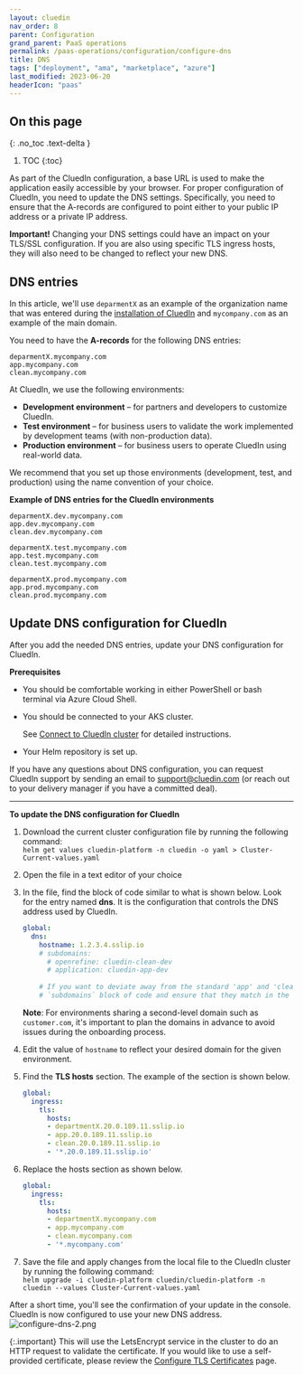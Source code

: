```yaml
---
layout: cluedin
nav_order: 8
parent: Configuration
grand_parent: PaaS operations
permalink: /paas-operations/configuration/configure-dns
title: DNS
tags: ["deployment", "ama", "marketplace", "azure"]
last_modified: 2023-06-20
headerIcon: "paas"
---
```

## On this page
{: .no_toc .text-delta }
1. TOC
{:toc}


As part of the CluedIn configuration, a base URL is used to make the application easily accessible by your browser. For proper configuration of CluedIn, you need to update the DNS settings. Specifically, you need to ensure that the A-records are configured to point either to your public IP address or a private IP address.

**Important!** Changing your DNS settings could have an impact on your TLS/SSL configuration. If you are also using specific TLS ingress hosts, they will also need to be changed to reflect your new DNS.

## DNS entries

In this article, we'll use `deparmentX` as an example of the organization name that was entered during the [installation of CluedIn](/deployment/azure-marketplace/step-3#complete-the-initial-setup-tab) and `mycompany.com` as an example of the main domain.

You need to have the **A-records** for the following DNS entries:

```
deparmentX.mycompany.com
app.mycompany.com
clean.mycompany.com
```

At CluedIn, we use the following environments:

- **Development environment** – for partners and developers to customize CluedIn.
- **Test environment** – for business users to validate the work implemented by development teams (with non-production data).
- **Production environment** – for business users to operate CluedIn using real-world data.

We recommend that you set up those environments (development, test, and production) using the name convention of your choice.

**Example of DNS entries for the CluedIn environments**

```
deparmentX.dev.mycompany.com
app.dev.mycompany.com
clean.dev.mycompany.com

deparmentX.test.mycompany.com
app.test.mycompany.com
clean.test.mycompany.com

deparmentX.prod.mycompany.com
app.prod.mycompany.com
clean.prod.mycompany.com
```

## Update DNS configuration for CluedIn

After you add the needed DNS entries, update your DNS configuration for CluedIn.

**Prerequisites**

- You should be comfortable working in either PowerShell or bash terminal via Azure Cloud Shell.
- You should be connected to your AKS cluster.

    See [Connect to CluedIn cluster](/paas-operations/configuration/connect-to-cluedin) for detailed instructions.

- Your Helm repository is set up.

If you have any questions about DNS configuration, you can request CluedIn support by sending an email to <a href="mailto:support@cluedin.com">support@cluedin.com</a> (or reach out to your delivery manager if you have a committed deal).

<hr>

**To update the DNS configuration for CluedIn**

1. Download the current cluster configuration file by running the following command:  
    `helm get values cluedin-platform -n cluedin -o yaml > Cluster-Current-values.yaml`
1. Open the file in a text editor of your choice
1. In the file, find the block of code similar to what is shown below. Look for the entry named **dns**. It is the configuration that controls the DNS address used by CluedIn.  
    ```yaml
    global:
      dns:
        hostname: 1.2.3.4.sslip.io
        # subdomains:
          # openrefine: cluedin-clean-dev
          # application: cluedin-app-dev
        
        # If you want to deviate away from the standard 'app' and 'clean' subdomains, you need to add the
        # `subdomains` block of code and ensure that they match in the global.ingress.tls.hosts section as well.
    ```
    **Note**: For environments sharing a second-level domain such as `customer.com`, it's important to plan the domains in advance to avoid issues during the onboarding process. 
1. Edit the value of `hostname` to reflect your desired domain for the given environment.
1. Find the **TLS hosts** section. The example of the section is shown below.

    ```yaml
    global:
      ingress:
        tls:
          hosts:
          - departmentX.20.0.189.11.sslip.io
          - app.20.0.189.11.sslip.io
          - clean.20.0.189.11.sslip.io
          - '*.20.0.189.11.sslip.io'
    ```
1. Replace the hosts section as shown below.

    ```yaml
    global:
      ingress:
        tls:
          hosts:
          - departmentX.mycompany.com
          - app.mycompany.com
          - clean.mycompany.com
          - '*.mycompany.com'
    ```

1. Save the file and apply changes from the local file to the CluedIn cluster by running the following command:  
    `helm upgrade -i cluedin-platform cluedin/cluedin-platform -n cluedin --values Cluster-Current-values.yaml`

After a short time, you'll see the confirmation of your update in the console. CluedIn is now configured to use your new DNS address.  
![configure-dns-2.png](../../assets/images/ama/howtos/configure-dns-2.png)

{:.important}
This will use the LetsEncrypt service in the cluster to do an HTTP request to validate the certificate. If you would like to use a self-provided certificate, please review the [Configure TLS Certificates](/paas-operations/configuration/configure-certificates) page.